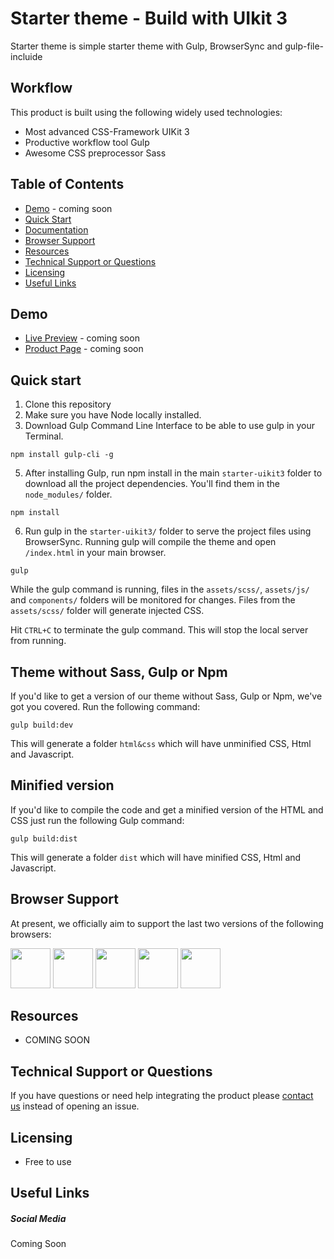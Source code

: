# Starter theme - Build with UIkit 3

Starter theme is simple starter theme with Gulp, BrowserSync and gulp-file-incluide

## Workflow

This product is built using the following widely used technologies:

- Most advanced CSS-Framework UIKit 3
- Productive workflow tool Gulp
- Awesome CSS preprocessor Sass

## Table of Contents

* [Demo](#demo) - coming soon
* [Quick Start](#quick-start)
* [Documentation](#documentation)
* [Browser Support](#browser-support)
* [Resources](#resources)
* [Technical Support or Questions](#technical-support-or-questions)
* [Licensing](#licensing)
* [Useful Links](#useful-links)

## Demo

-   [Live Preview](http://#) - coming soon
-   [Product Page](https://#) - coming soon

## Quick start

1. Clone this repository
2. Make sure you have Node locally installed.
3. Download Gulp Command Line Interface to be able to use gulp in your Terminal.

```
npm install gulp-cli -g
```

5. After installing Gulp, run npm install in the main `starter-uikit3` folder to download all the project dependencies. You'll find them in the `node_modules/` folder.

```
npm install
```

6. Run gulp in the `starter-uikit3/` folder to serve the project files using BrowserSync. Running gulp will compile the theme and open `/index.html` in your main browser.

```
gulp
```

While the gulp command is running, files in the `assets/scss/`, `assets/js/` and `components/` folders will be monitored for changes. Files from the `assets/scss/` folder will generate injected CSS.

Hit `CTRL+C` to terminate the gulp command. This will stop the local server from running.

## Theme without Sass, Gulp or Npm

If you'd like to get a version of our theme without Sass, Gulp or Npm, we've got you covered. Run the following command:

```
gulp build:dev
```

This will generate a folder `html&css` which will have unminified CSS, Html and Javascript.

## Minified version

If you'd like to compile the code and get a minified version of the HTML and CSS just run the following Gulp command:

```
gulp build:dist
```

This will generate a folder `dist` which will have minified CSS, Html and Javascript.

## Browser Support

At present, we officially aim to support the last two versions of the following browsers:

<img src="https://s3.amazonaws.com/creativetim_bucket/github/browser/chrome.png" width="64" height="64"> <img src="https://s3.amazonaws.com/creativetim_bucket/github/browser/firefox.png" width="64" height="64"> <img src="https://s3.amazonaws.com/creativetim_bucket/github/browser/edge.png" width="64" height="64"> <img src="https://s3.amazonaws.com/creativetim_bucket/github/browser/safari.png" width="64" height="64"> <img src="https://s3.amazonaws.com/creativetim_bucket/github/browser/opera.png" width="64" height="64">

## Resources
- COMING SOON

## Technical Support or Questions

If you have questions or need help integrating the product please [contact us](https://mate-themes.com/contact) instead of opening an issue.

## Licensing

- Free to use

## Useful Links

##### Social Media

Coming Soon
